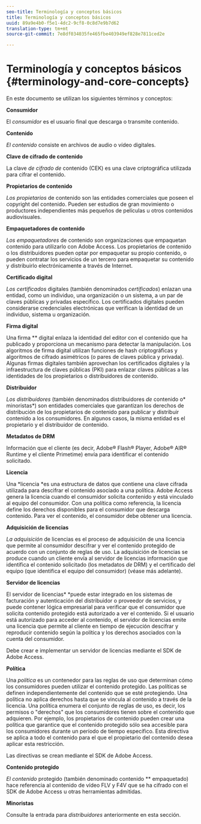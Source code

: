 ```yaml
---
seo-title: Terminología y conceptos básicos
title: Terminología y conceptos básicos
uuid: 89a9e4b0-f5e1-4dc2-9cf8-0c8d7e9b7d62
translation-type: tm+mt
source-git-commit: 7e8df034035fe465fbe403949ef828e7811ced2e

---
```



# Terminología y conceptos básicos {#terminology-and-core-concepts}

En este documento se utilizan los siguientes términos y conceptos:

**Consumidor**

El *consumidor* es el usuario final que descarga o transmite contenido.

**Contenido**

*El contenido* consiste en archivos de audio o vídeo digitales.

**Clave de cifrado de contenido**

La clave *de cifrado de* contenido (CEK) es una clave criptográfica utilizada para cifrar el contenido.

**Propietarios de contenido**

*Los propietarios* de contenido son las entidades comerciales que poseen el copyright del contenido. Pueden ser estudios de gran movimiento o productores independientes más pequeños de películas u otros contenidos audiovisuales.

**Empaquetadores de contenido**

*Los empaquetadores* de contenido son organizaciones que empaquetan contenido para utilizarlo con Adobe Access. Los propietarios de contenido o los distribuidores pueden optar por empaquetar su propio contenido, o pueden contratar los servicios de un tercero para empaquetar su contenido y distribuirlo electrónicamente a través de Internet.

**Certificado digital**

*Los certificados* digitales (también denominados *certificados*) enlazan una entidad, como un individuo, una organización o un sistema, a un par de claves públicas y privadas específico. Los certificados digitales pueden considerarse credenciales electrónicas que verifican la identidad de un individuo, sistema u organización.

**Firma digital**

Una firma ** digital enlaza la identidad del editor con el contenido que ha publicado y proporciona un mecanismo para detectar la manipulación. Los algoritmos de firma digital utilizan funciones de hash criptográficas y algoritmos de cifrado asimétricos (o pares de claves pública y privada). Algunas firmas digitales también aprovechan los certificados digitales y la infraestructura de claves públicas (PKI) para enlazar claves públicas a las identidades de los propietarios o distribuidores de contenido.

**Distribuidor**

*Los distribuidores* (también denominados distribuidores *de* contenido o* minoristas*) son entidades comerciales que garantizan los derechos de distribución de los propietarios de contenido para publicar y distribuir contenido a los consumidores. En algunos casos, la misma entidad es el propietario y el distribuidor de contenido.

**Metadatos de DRM**

Información que el cliente (es decir, Adobe® Flash® Player, Adobe® AIR® Runtime y el cliente Primetime) envía para identificar el contenido solicitado.

**Licencia**

Una *licencia *es una estructura de datos que contiene una clave cifrada utilizada para descifrar el contenido asociado a una política. Adobe Access genera la licencia cuando el consumidor solicita contenido y está vinculado al equipo del consumidor. Con una política como referencia, la licencia define los derechos disponibles para el consumidor que descarga contenido. Para ver el contenido, el consumidor debe obtener una licencia.

**Adquisición de licencias**

*La adquisición* de licencias es el proceso de adquisición de una licencia que permite al consumidor descifrar y ver el contenido protegido de acuerdo con un conjunto de reglas de uso. La adquisición de licencias se produce cuando un cliente envía al servidor de licencias información que identifica el contenido solicitado (los metadatos *de* DRM) y el certificado del equipo (que identifica el equipo del consumidor) (véase más adelante).

**Servidor de licencias**

El servidor de licencias* *puede estar integrado en los sistemas de facturación y autenticación del distribuidor o proveedor de servicios, y puede contener lógica empresarial para verificar que el consumidor que solicita contenido protegido está autorizado a ver el contenido. Si el usuario está autorizado para acceder al contenido, el servidor de licencias emite una licencia que permite al cliente en tiempo de ejecución descifrar y reproducir contenido según la política y los derechos asociados con la cuenta del consumidor.

Debe crear e implementar un servidor de licencias mediante el SDK de Adobe Access.

**Política**

Una *política* es un contenedor para las reglas de uso que determinan cómo los consumidores pueden utilizar el contenido protegido. Las políticas se definen independientemente del contenido que se esté protegiendo. Una política no aplica derechos hasta que se vincula al contenido a través de la licencia. Una política enumera el conjunto de reglas de uso, es decir, los permisos o &quot;derechos&quot; que los consumidores tienen sobre el contenido que adquieren. Por ejemplo, los propietarios de contenido pueden crear una política que garantice que el contenido protegido sólo sea accesible para los consumidores durante un período de tiempo específico. Esta directiva se aplica a todo el contenido para el que el propietario del contenido desea aplicar esta restricción.

Las directivas se crean mediante el SDK de Adobe Access.

**Contenido protegido**

*El contenido* protegido (también denominado contenido ** empaquetado) hace referencia al contenido de vídeo FLV y F4V que se ha cifrado con el SDK de Adobe Access u otras herramientas admitidas.

**Minoristas**

Consulte la entrada para *distribuidores* anteriormente en esta sección.
